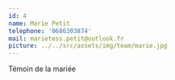 ```yaml
---
id: 4
name: Marie Petit
telephone: '0686303874'
mail: marietess.petit@outlook.fr
picture: ../../src/assets/img/team/marie.jpg
---
```

Témoin de la mariée  

